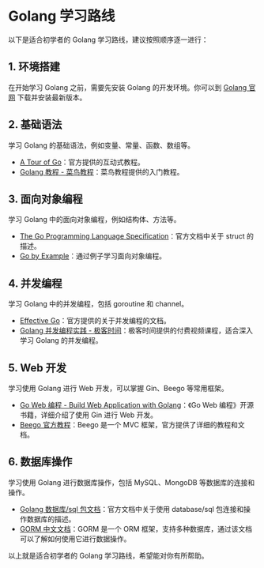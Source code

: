 # Golang 学习路线

以下是适合初学者的 Golang 学习路线，建议按照顺序逐一进行：

## 1. 环境搭建

在开始学习 Golang 之前，需要先安装 Golang 的开发环境。你可以到 [Golang 官网](https://golang.org/dl/) 下载并安装最新版本。

## 2. 基础语法

学习 Golang 的基础语法，例如变量、常量、函数、数组等。

- [A Tour of Go](https://tour.golang.org/welcome/1)：官方提供的互动式教程。
- [Golang 教程 - 菜鸟教程](https://www.runoob.com/go/go-tutorial.html)：菜鸟教程提供的入门教程。

## 3. 面向对象编程

学习 Golang 中的面向对象编程，例如结构体、方法等。

- [The Go Programming Language Specification](https://golang.org/ref/spec#Struct_types)：官方文档中关于 struct 的描述。
- [Go by Example](https://gobyexample.com/structs)：通过例子学习面向对象编程。

## 4. 并发编程

学习 Golang 中的并发编程，包括 goroutine 和 channel。

- [Effective Go](https://golang.org/doc/effective_go.html#concurrency)：官方提供的关于并发编程的文档。
- [Golang 并发编程实践 - 极客时间](https://time.geekbang.org/column/article/12315)：极客时间提供的付费视频课程，适合深入学习 Golang 的并发编程。

## 5. Web 开发

学习使用 Golang 进行 Web 开发，可以掌握 Gin、Beego 等常用框架。

- [Go Web 编程 - Build Web Application with Golang](https://github.com/astaxie/build-web-application-with-golang/blob/master/zh/preface.md)：《Go Web 编程》开源书籍，详细介绍了使用 Gin 进行 Web 开发。
- [Beego 官方教程](https://beego.me/docs/intro/)：Beego 是一个 MVC 框架，官方提供了详细的教程和文档。

## 6. 数据库操作

学习使用 Golang 进行数据库操作，包括 MySQL、MongoDB 等数据库的连接和操作。

- [Golang 数据库/sql 包文档](https://golang.org/pkg/database/sql/)：官方文档中关于使用 database/sql 包连接和操作数据库的描述。
- [GORM 中文文档](http://gorm.book.jasperxu.com/)：GORM 是一个 ORM 框架，支持多种数据库，通过该文档可以了解如何使用它进行数据操作。

以上就是适合初学者的 Golang 学习路线，希望能对你有所帮助。